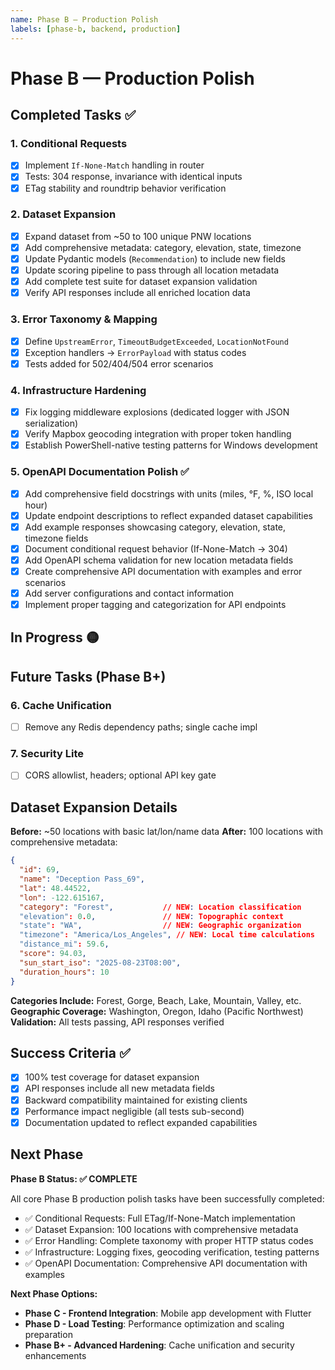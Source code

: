 ```yaml
---
name: Phase B — Production Polish
labels: [phase-b, backend, production]
---
```


# Phase B — Production Polish

## Completed Tasks ✅

### 1. Conditional Requests
- [x] Implement `If-None-Match` handling in router
- [x] Tests: 304 response, invariance with identical inputs
- [x] ETag stability and roundtrip behavior verification

### 2. Dataset Expansion
- [x] Expand dataset from ~50 to 100 unique PNW locations
- [x] Add comprehensive metadata: category, elevation, state, timezone
- [x] Update Pydantic models (`Recommendation`) to include new fields
- [x] Update scoring pipeline to pass through all location metadata
- [x] Add complete test suite for dataset expansion validation
- [x] Verify API responses include all enriched location data

### 3. Error Taxonomy & Mapping
- [x] Define `UpstreamError`, `TimeoutBudgetExceeded`, `LocationNotFound`
- [x] Exception handlers → `ErrorPayload` with status codes
- [x] Tests added for 502/404/504 error scenarios

### 4. Infrastructure Hardening
- [x] Fix logging middleware explosions (dedicated logger with JSON serialization)
- [x] Verify Mapbox geocoding integration with proper token handling
- [x] Establish PowerShell-native testing patterns for Windows development

### 5. OpenAPI Documentation Polish ✅
- [x] Add comprehensive field docstrings with units (miles, °F, %, ISO local hour)
- [x] Update endpoint descriptions to reflect expanded dataset capabilities
- [x] Add example responses showcasing category, elevation, state, timezone fields
- [x] Document conditional request behavior (If-None-Match → 304)
- [x] Add OpenAPI schema validation for new location metadata fields
- [x] Create comprehensive API documentation with examples and error scenarios
- [x] Add server configurations and contact information
- [x] Implement proper tagging and categorization for API endpoints

## In Progress 🟡

## Future Tasks (Phase B+)

### 6. Cache Unification
- [ ] Remove any Redis dependency paths; single cache impl

### 7. Security Lite
- [ ] CORS allowlist, headers; optional API key gate

## Dataset Expansion Details

**Before:** ~50 locations with basic lat/lon/name data
**After:** 100 locations with comprehensive metadata:

```json
{
  "id": 69,
  "name": "Deception Pass_69",
  "lat": 48.44522,
  "lon": -122.615167,
  "category": "Forest",           // NEW: Location classification
  "elevation": 0.0,               // NEW: Topographic context  
  "state": "WA",                  // NEW: Geographic organization
  "timezone": "America/Los_Angeles", // NEW: Local time calculations
  "distance_mi": 59.6,
  "score": 94.03,
  "sun_start_iso": "2025-08-23T08:00",
  "duration_hours": 10
}
```

**Categories Include:** Forest, Gorge, Beach, Lake, Mountain, Valley, etc.
**Geographic Coverage:** Washington, Oregon, Idaho (Pacific Northwest)
**Validation:** All tests passing, API responses verified

## Success Criteria ✅

- [x] 100% test coverage for dataset expansion
- [x] API responses include all new metadata fields
- [x] Backward compatibility maintained for existing clients
- [x] Performance impact negligible (all tests sub-second)
- [x] Documentation updated to reflect expanded capabilities

## Next Phase

**Phase B Status: ✅ COMPLETE**

All core Phase B production polish tasks have been successfully completed:
- ✅ Conditional Requests: Full ETag/If-None-Match implementation
- ✅ Dataset Expansion: 100 locations with comprehensive metadata  
- ✅ Error Handling: Complete taxonomy with proper HTTP status codes
- ✅ Infrastructure: Logging fixes, geocoding verification, testing patterns
- ✅ OpenAPI Documentation: Comprehensive API documentation with examples

**Next Phase Options:**
- **Phase C - Frontend Integration**: Mobile app development with Flutter
- **Phase D - Load Testing**: Performance optimization and scaling preparation  
- **Phase B+ - Advanced Hardening**: Cache unification and security enhancements
